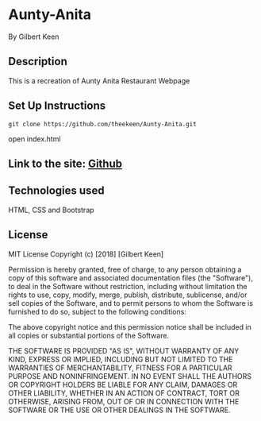 # Aunty-Anita

By Gilbert Keen

## Description
This is a recreation of Aunty Anita Restaurant Webpage

## Set Up Instructions
```
git clone https://github.com/theekeen/Aunty-Anita.git
```
open index.html

## Link to the site: [Github](https://theekeen.github.io/Aunty-Anita)

## Technologies used
HTML, CSS and Bootstrap

## License
MIT License
Copyright (c) [2018] [Gilbert Keen]

Permission is hereby granted, free of charge, to any person obtaining a copy
of this software and associated documentation files (the "Software"), to deal
in the Software without restriction, including without limitation the rights
to use, copy, modify, merge, publish, distribute, sublicense, and/or sell
copies of the Software, and to permit persons to whom the Software is
furnished to do so, subject to the following conditions:

The above copyright notice and this permission notice shall be included in all
copies or substantial portions of the Software.

THE SOFTWARE IS PROVIDED "AS IS", WITHOUT WARRANTY OF ANY KIND, EXPRESS OR
IMPLIED, INCLUDING BUT NOT LIMITED TO THE WARRANTIES OF MERCHANTABILITY,
FITNESS FOR A PARTICULAR PURPOSE AND NONINFRINGEMENT. IN NO EVENT SHALL THE
AUTHORS OR COPYRIGHT HOLDERS BE LIABLE FOR ANY CLAIM, DAMAGES OR OTHER
LIABILITY, WHETHER IN AN ACTION OF CONTRACT, TORT OR OTHERWISE, ARISING FROM,
OUT OF OR IN CONNECTION WITH THE SOFTWARE OR THE USE OR OTHER DEALINGS IN THE
SOFTWARE.